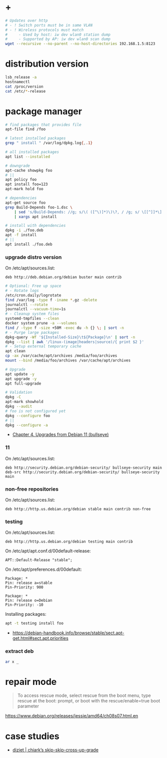 # +

```bash
# Updates over http
# - ! Switch ports must be in same VLAN
# - ! Wireless protocols must match
#     - Used by host: iw dev wlan0 station dump
#     - Supported by AP: iw dev wlan0 scan dump
wget --recursive --no-parent --no-host-directories 192.168.1.5:8123
```

# distribution version

```bash
lsb_release -a
hostnamectl
cat /proc/version
cat /etc/*-release
```

# package manager

```bash
# find packages that provides file
apt-file find /foo

# latest installed packages
grep " install " /var/log/dpkg.log{,.1}

# all installed packages
apt list --installed

# downgrade
apt-cache showpkg foo
# ||
apt policy foo
apt install foo=123
apt-mark hold foo

# dependencies
apt-get source foo
grep Build-Depends foo-1.dsc \
    | sed 's/Build-Depends: //g; s/\( ([^\)]*)\)\?, / /g; s/ \[[^]]*\] */ /g;' \
    | xargs apt install

# install with dependencies
dpkg -i ./foo.deb
apt -f install
# ||
apt install ./foo.deb
```

### upgrade distro version

On /etc/apt/sources.list:

```
deb http://deb.debian.org/debian buster main contrib
```

```bash
# Optional: Free up space
# - Rotate logs
/etc/cron.daily/logrotate
find /var/log -type f -iname *.gz -delete
journalctl --rotate
journalctl --vacuum-time=1s
# - Cleanup system files
systemd-tmpfiles --clean
docker system prune -a --volumes
find / -type f -size +50M -exec du -h {} \; | sort -n
# - Purge large packages
dpkg-query -Wf '${Installed-Size}\t${Package}\n' | sort -n
dpkg --list | awk '/linux-(image|headers|source)/{ print $2 }'
# - Setup external temporary cache
apt clean
cp -ax /var/cache/apt/archives /media/foo/archives
mount --bind /media/foo/archives /var/cache/apt/archives

# Upgrade
apt update -y
apt upgrade -y
apt full-upgrade

# Validation
dpkg -C
apt-mark showhold
dpkg --audit
# foo is not configured yet
dpkg --configure foo
# ||
dpkg --configure -a
```

- [Chapter 4\. Upgrades from Debian 11 \(bullseye\)](https://www.debian.org/releases/stable/amd64/release-notes/ch-upgrading.en.html)

### 11

On /etc/apt/sources.list:

```
deb http://security.debian.org/debian-security/ bullseye-security main
deb-src http://security.debian.org/debian-security/ bullseye-security main
```

### non-free repositories

On /etc/apt/sources.list:

```
deb http://http.us.debian.org/debian stable main contrib non-free
```

### testing

On /etc/apt/sources.list:

```
deb http://http.us.debian.org/debian testing main contrib
```

On /etc/apt/apt.conf.d/00default-release:

```
APT::Default-Release "stable";
```

On /etc/apt/preferences.d/00default:

```
Package: *
Pin: release a=stable
Pin-Priority: 900

Package: *
Pin: release o=Debian
Pin-Priority: -10
```

Installing packages:

```bash
apt -t testing install foo
```

- https://debian-handbook.info/browse/stable/sect.apt-get.html#sect.apt.priorities

### extract deb

```bash
ar x _
```

# repair mode

> To access rescue mode, select rescue from the boot menu, type rescue at the boot: prompt, or boot with the rescue/enable=true boot parameter

https://www.debian.org/releases/jessie/amd64/ch08s07.html.en

# case studies

- [diziet \| chiark’s skip\-skip\-cross\-up\-grade](https://diziet.dreamwidth.org/11840.html)
